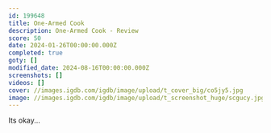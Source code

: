 ```yaml
---
id: 199648
title: One-Armed Cook
description: One-Armed Cook - Review
score: 50
date: 2024-01-26T00:00:00.000Z
completed: true
goty: []
modified_date: 2024-08-16T00:00:00.000Z
screenshots: []
videos: []
cover: //images.igdb.com/igdb/image/upload/t_cover_big/co5jy5.jpg
image: //images.igdb.com/igdb/image/upload/t_screenshot_huge/scgucy.jpg
---
```

Its okay...